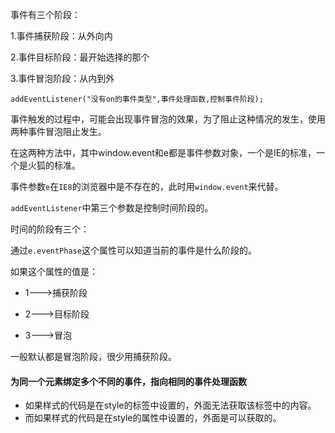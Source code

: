 事件有三个阶段：

1.事件捕获阶段：从外向内

2.事件目标阶段：最开始选择的那个

3.事件冒泡阶段：从内到外

`addEventListener("没有on的事件类型",事件处理函数,控制事件阶段);`

事件触发的过程中，可能会出现事件冒泡的效果，为了阻止这种情况的发生，使用两种事件冒泡阻止发生。

在这两种方法中，其中window.event和e都是事件参数对象，一个是IE的标准，一个是火狐的标准。

事件参数`e`在`IE8`的浏览器中是不存在的，此时用`window.event`来代替。

`addEventListener`中第三个参数是控制时间阶段的。

时间的阶段有三个：

通过`e.eventPhase`这个属性可以知道当前的事件是什么阶段的。

如果这个属性的值是：

- 1--->捕获阶段
- 2--->目标阶段

- 3--->冒泡

一般默认都是冒泡阶段，很少用捕获阶段。



#### **为同一个元素绑定多个不同的事件，指向相同的事件处理函数**



- 如果样式的代码是在style的标签中设置的，外面无法获取该标签中的内容。
- 而如果样式的代码是在style的属性中设置的，外面是可以获取的。